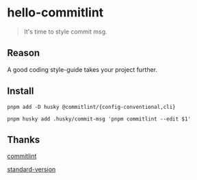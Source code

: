 # hello-commitlint
> It's time to style commit msg.

## Reason

A good coding style-guide takes your project further.


## Install
```
pnpm add -D husky @commitlint/{config-conventional,cli}

pnpm husky add .husky/commit-msg 'pnpm commitlint --edit $1'
```

## Thanks

[commitlint](https://github.com/conventional-changelog/commitlint)

[standard-version](https://github.com/conventional-changelog/standard-version)